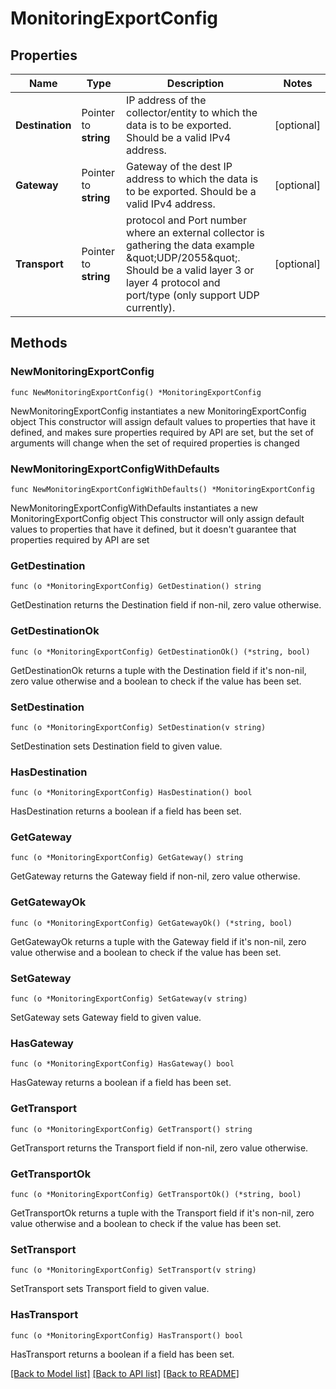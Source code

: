 # MonitoringExportConfig

## Properties

Name | Type | Description | Notes
------------ | ------------- | ------------- | -------------
**Destination** | Pointer to **string** | IP address of the collector/entity to which the data is to be exported. Should be a valid IPv4 address. | [optional] 
**Gateway** | Pointer to **string** | Gateway of the dest IP address to which the data is to be exported. Should be a valid IPv4 address. | [optional] 
**Transport** | Pointer to **string** | protocol and Port number where an external collector is gathering the data example \&quot;UDP/2055\&quot;. Should be a valid layer 3 or layer 4 protocol and port/type (only support UDP currently). | [optional] 

## Methods

### NewMonitoringExportConfig

`func NewMonitoringExportConfig() *MonitoringExportConfig`

NewMonitoringExportConfig instantiates a new MonitoringExportConfig object
This constructor will assign default values to properties that have it defined,
and makes sure properties required by API are set, but the set of arguments
will change when the set of required properties is changed

### NewMonitoringExportConfigWithDefaults

`func NewMonitoringExportConfigWithDefaults() *MonitoringExportConfig`

NewMonitoringExportConfigWithDefaults instantiates a new MonitoringExportConfig object
This constructor will only assign default values to properties that have it defined,
but it doesn't guarantee that properties required by API are set

### GetDestination

`func (o *MonitoringExportConfig) GetDestination() string`

GetDestination returns the Destination field if non-nil, zero value otherwise.

### GetDestinationOk

`func (o *MonitoringExportConfig) GetDestinationOk() (*string, bool)`

GetDestinationOk returns a tuple with the Destination field if it's non-nil, zero value otherwise
and a boolean to check if the value has been set.

### SetDestination

`func (o *MonitoringExportConfig) SetDestination(v string)`

SetDestination sets Destination field to given value.

### HasDestination

`func (o *MonitoringExportConfig) HasDestination() bool`

HasDestination returns a boolean if a field has been set.

### GetGateway

`func (o *MonitoringExportConfig) GetGateway() string`

GetGateway returns the Gateway field if non-nil, zero value otherwise.

### GetGatewayOk

`func (o *MonitoringExportConfig) GetGatewayOk() (*string, bool)`

GetGatewayOk returns a tuple with the Gateway field if it's non-nil, zero value otherwise
and a boolean to check if the value has been set.

### SetGateway

`func (o *MonitoringExportConfig) SetGateway(v string)`

SetGateway sets Gateway field to given value.

### HasGateway

`func (o *MonitoringExportConfig) HasGateway() bool`

HasGateway returns a boolean if a field has been set.

### GetTransport

`func (o *MonitoringExportConfig) GetTransport() string`

GetTransport returns the Transport field if non-nil, zero value otherwise.

### GetTransportOk

`func (o *MonitoringExportConfig) GetTransportOk() (*string, bool)`

GetTransportOk returns a tuple with the Transport field if it's non-nil, zero value otherwise
and a boolean to check if the value has been set.

### SetTransport

`func (o *MonitoringExportConfig) SetTransport(v string)`

SetTransport sets Transport field to given value.

### HasTransport

`func (o *MonitoringExportConfig) HasTransport() bool`

HasTransport returns a boolean if a field has been set.


[[Back to Model list]](../README.md#documentation-for-models) [[Back to API list]](../README.md#documentation-for-api-endpoints) [[Back to README]](../README.md)


